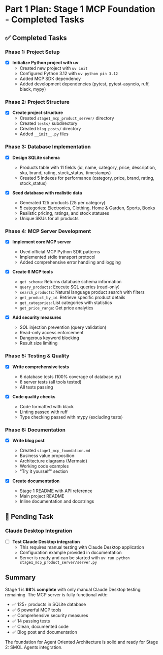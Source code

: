 # Part 1 Plan: Stage 1 MCP Foundation - Completed Tasks

## ✅ Completed Tasks

### Phase 1: Project Setup
- [x] **Initialize Python project with uv**
  - Created new project with `uv init`
  - Configured Python 3.12 with `uv python pin 3.12`
  - Added MCP SDK dependency
  - Added development dependencies (pytest, pytest-asyncio, ruff, black, mypy)

### Phase 2: Project Structure
- [x] **Create project structure**
  - Created `stage1_mcp_product_server/` directory
  - Created `tests/` subdirectory
  - Created `blog_posts/` directory
  - Added `__init__.py` files

### Phase 3: Database Implementation
- [x] **Design SQLite schema**
  - Products table with 11 fields (id, name, category, price, description, sku, brand, rating, stock_status, timestamps)
  - Created 5 indexes for performance (category, price, brand, rating, stock_status)

- [x] **Seed database with realistic data**
  - Generated 125 products (25 per category)
  - 5 categories: Electronics, Clothing, Home & Garden, Sports, Books
  - Realistic pricing, ratings, and stock statuses
  - Unique SKUs for all products

### Phase 4: MCP Server Development
- [x] **Implement core MCP server**
  - Used official MCP Python SDK patterns
  - Implemented stdio transport protocol
  - Added comprehensive error handling and logging

- [x] **Create 6 MCP tools**
  - `get_schema`: Returns database schema information
  - `query_products`: Execute SQL queries (read-only)
  - `search_products`: Natural language product search with filters
  - `get_product_by_id`: Retrieve specific product details
  - `get_categories`: List categories with statistics
  - `get_price_range`: Get price analytics

- [x] **Add security measures**
  - SQL injection prevention (query validation)
  - Read-only access enforcement
  - Dangerous keyword blocking
  - Result size limiting

### Phase 5: Testing & Quality
- [x] **Write comprehensive tests**
  - 6 database tests (100% coverage of database.py)
  - 8 server tests (all tools tested)
  - All tests passing

- [x] **Code quality checks**
  - Code formatted with black
  - Linting passed with ruff
  - Type checking passed with mypy (excluding tests)

### Phase 6: Documentation
- [x] **Write blog post**
  - Created `stage1_mcp_foundation.md`
  - Business value proposition
  - Architecture diagrams (Mermaid)
  - Working code examples
  - "Try it yourself" section

- [x] **Create documentation**
  - Stage 1 README with API reference
  - Main project README
  - Inline documentation and docstrings

## 🔄 Pending Task

### Claude Desktop Integration
- [ ] **Test Claude Desktop integration**
  - This requires manual testing with Claude Desktop application
  - Configuration example provided in documentation
  - Server is ready and can be started with `uv run python stage1_mcp_product_server/server.py`

## Summary

Stage 1 is **98% complete** with only manual Claude Desktop testing remaining. The MCP server is fully functional with:

- ✅ 125+ products in SQLite database
- ✅ 6 powerful MCP tools
- ✅ Comprehensive security measures
- ✅ 14 passing tests
- ✅ Clean, documented code
- ✅ Blog post and documentation

The foundation for Agent Oriented Architecture is solid and ready for Stage 2: SMOL Agents integration.